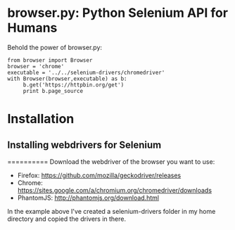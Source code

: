 # browser.py: Python Selenium API for Humans

Behold the power of browser.py:
```
from browser import Browser
browser = 'chrome'
executable = '../../selenium-drivers/chromedriver'
with Browser(browser,executable) as b:
     b.get('https://httpbin.org/get')
     print b.page_source

```


# Installation
## Installing webdrivers for Selenium
==========
Download the webdriver of the browser you want to use:

- Firefox: https://github.com/mozilla/geckodriver/releases
- Chrome: https://sites.google.com/a/chromium.org/chromedriver/downloads
- PhantomJS: http://phantomjs.org/download.html

In the example above I've created a selenium-drivers folder in my home directory and copied the drivers in there.
